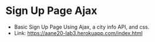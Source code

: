 # Sign Up Page Ajax
* Basic Sign Up Page Using Ajax, a city info API, and css.
* Link: https://aane20-lab3.herokuapp.com/index.html
